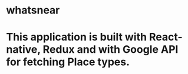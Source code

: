 # whatsnear
# This application is built with React-native, Redux and with Google API for fetching Place types.
